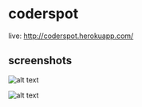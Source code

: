 # coderspot
live: http://coderspot.herokuapp.com/

## screenshots

![alt text](https://i.imgur.com/Sfnnbig.png)

![alt text](https://i.imgur.com/zcGUZFG.png)
